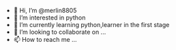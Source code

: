 - 👋 Hi, I’m @merlin8805
- 👀 I’m interested in python
- 🌱 I’m currently learning python,learner in the first stage
- 💞️ I’m looking to collaborate on ...
- 📫 How to reach me ...

<!---
merlin8805/merlin8805 is a ✨ special ✨ repository because its `README.md` (this file) appears on your GitHub profile.
You can click the Preview link to take a look at your changes.
--->
